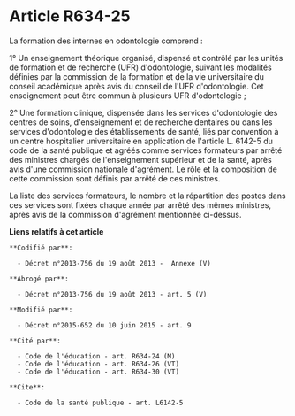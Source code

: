 # Article R634-25

La formation des internes en odontologie comprend :

1° Un enseignement théorique organisé, dispensé et contrôlé par les unités de formation et de recherche (UFR) d'odontologie,
suivant les modalités définies par  la commission de la formation et de la vie universitaire du conseil académique après avis
du conseil de l'UFR d'odontologie. Cet enseignement peut être commun à plusieurs UFR d'odontologie ;

2° Une formation clinique, dispensée dans les services d'odontologie des centres de soins, d'enseignement et de recherche
dentaires ou dans les services d'odontologie des établissements de santé, liés par convention à un centre hospitalier
universitaire en application de l'article L. 6142-5 du code de la santé publique et agréés comme services formateurs par
arrêté des ministres chargés de l'enseignement supérieur et de la santé, après avis d'une commission nationale d'agrément. Le
rôle et la composition de cette commission sont définis par arrêté de ces ministres.

La liste des services formateurs, le nombre et la répartition des postes dans ces services sont fixées chaque année par
arrêté des mêmes ministres, après avis de la commission d'agrément mentionnée ci-dessus.

**Liens relatifs à cet article**

	**Codifié par**:

	  - Décret n°2013-756 du 19 août 2013 -  Annexe (V)

	**Abrogé par**:

	  - Décret n°2013-756 du 19 août 2013 - art. 5 (V)

	**Modifié par**:

	  - Décret n°2015-652 du 10 juin 2015 - art. 9

	**Cité par**:

	  - Code de l'éducation - art. R634-24 (M)
	  - Code de l'éducation - art. R634-26 (VT)
	  - Code de l'éducation - art. R634-30 (VT)

	**Cite**:

	  - Code de la santé publique - art. L6142-5
